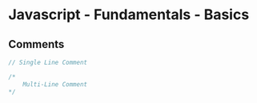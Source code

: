 # Javascript - Fundamentals - Basics

## Comments

```javascript
// Single Line Comment

/*
    Multi-Line Comment
*/
```
